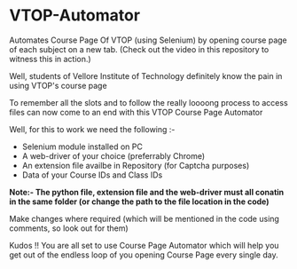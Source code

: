 # VTOP-Automator
Automates Course Page Of VTOP (using Selenium) by opening course page of each subject on a new tab. (Check out the video in this repository to witness this in action.)

Well, students of Vellore Institute of Technology definitely know the pain in using VTOP's course page

To remember all the slots and to follow the really loooong process to access files can now come to an end with this VTOP Course Page Automator

Well, for this to work we need the following :-

  * Selenium module installed on PC
  * A web-driver of your choice (preferrably Chrome)
  * An extension file availbe in Repository (for Captcha purposes)
  * Data of your Course IDs and Class IDs

**Note:- The python file, extension file and the web-driver must all conatin in the same folder (or change the path to the file location in the code)**  

Make changes where required (which will be mentioned in the code using comments, so look out for them)

Kudos !! You are all set to use Course Page Automator which will help you get out of the endless loop of you opening Course Page every single day.
